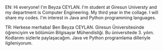 EN: Hi everyone! I'm Beyza CEYLAN. I'm student at Giresun Universty and my department is Computer Engineering. My third year in the collage. I will share my codes. I'm interest in Java and Python programming languages. 


TR: Herkese merhaba! Ben Beyza CEYLAN. Giresun Üniversitesinde öğrenciyim ve bölümüm Bilgisayar Mühendisliği. Bu üniversitede 3. yılım. Kodlarımı sizlerle paylaşacağım. Java ve Python programlama dilleriyle ilgileniyorum.

<!---
beyzaceylan60/beyzaceylan60 is a ✨ special ✨ repository because its `README.md` (this file) appears on your GitHub profile.
You can click the Preview link to take a look at your changes.
--->
